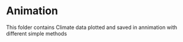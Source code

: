 # Animation
 This folder contains Climate data plotted and saved in annimation with different simple methods
